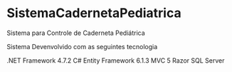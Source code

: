 # SistemaCadernetaPediatrica
Sistema para Controle de Caderneta Pediátrica



Sistema Devenvolvido com as seguintes tecnologia

.NET Framework 4.7.2
C#
Entity Framework 6.1.3
MVC 5
Razor 
SQL Server
